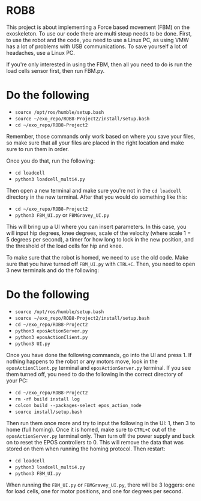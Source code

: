 # ROB8
This project is about implementing a Force based movement (FBM) on the exoskeleton. 
To use our code there are multi steup needs to be done.
First, to use the robot and the code, you need to use a Linux PC, as using VMW has a lot of problems with USB communications. To save yourself a lot of headaches, use a Linux PC.


If you're only interested in using the FBM, then all you need to do is run the load cells sensor first, then run FBM.py.

# Do the following

- `source /opt/ros/humble/setup.bash`
- `source ~/exo_repo/ROB8-Project2/install/setup.bash`
- `cd ~/exo_repo/ROB8-Project2`

Remember, those commands only work based on where you save your files, so make sure that all your files are placed in the right location and make sure to run them in order.

Once you do that, run the following:

- `cd loadcell`
- `python3 loadcell_multi4.py`

Then open a new terminal and make sure you're not in the `cd loadcell` directory in the new terminal. After that you would do something like this:

- `cd ~/exo_repo/ROB8-Project2`
- `python3 FBM_UI.py` or `FBMGravey_UI.py`

This will bring up a UI where you can insert parameters. In this case, you will input hip degrees, knee degrees, scale of the velocity (where scale 1 = 5 degrees per second), a timer for how long to lock in the new position, and the threshold of the load cells for hip and knee.


To make sure that the robot is homed, we need to use the old code. Make sure that you have turned off `FBM_UI.py` with `CTRL+C`. Then, you need to open 3 new terminals and do the following:

# Do the following

- `source /opt/ros/humble/setup.bash`
- `source ~/exo_repo/ROB8-Project2/install/setup.bash`
- `cd ~/exo_repo/ROB8-Project2`
- `python3 eposActionServer.py`
- `python3 eposActionClient.py`
- `python3 UI.py`

Once you have done the following commands, go into the UI and press 1. If nothing happens to the robot or any motors move, look in the `eposActionClient.py` terminal and `eposActionServer.py` terminal. If you see them turned off, you need to do the following in the correct directory of your PC:

- `cd ~/exo_repo/ROB8-Project2`
- `rm -rf build install log`
- `colcon build --packages-select epos_action_node`
- `source install/setup.bash`

Then run them once more and try to input the following in the UI: 1, then 3 to home (full homing). Once it is homed, make sure to `CTRL+C` out of the `eposActionServer.py` terminal only.
Then turn off the power supply and back on to reset the EPOS controllers to 0. This will remove the data that was stored on them when running the homing protocol.
Then restart:
- `cd loadcell`
- `python3 loadcell_multi4.py`
- `python3 FBM_UI.py`

When running the `FBM_UI.py` or `FBMGravey_UI.py`, there will be 3 loggers: one for load cells, one for motor positions, and one for degrees per second.

